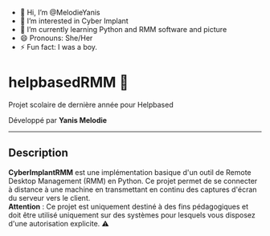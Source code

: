 - 👋 Hi, I’m @MelodieYanis
- 👀 I’m interested in Cyber Implant
- 🌱 I’m currently learning Python and RMM software and picture
- 😄 Pronouns: She/Her
- ⚡ Fun fact: I was a boy.

# helpbasedRMM 🚀

Projet scolaire de dernière année pour Helpbased

Développé par **Yanis Melodie**

---

## Description

**CyberImplantRMM** est une implémentation basique d'un outil de Remote Desktop Management (RMM) en Python. Ce projet permet de se connecter à distance à une machine en transmettant en continu des captures d'écran du serveur vers le client.  
**Attention** : Ce projet est uniquement destiné à des fins pédagogiques et doit être utilisé uniquement sur des systèmes pour lesquels vous disposez d'une autorisation explicite. ⚠️

